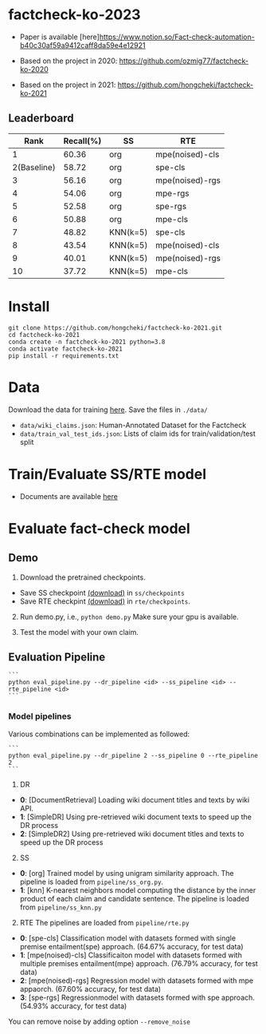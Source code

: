 # factcheck-ko-2023
- Paper is available [here]https://www.notion.so/Fact-check-automation-b40c30af59a9412caff8da59e4e12921

- Based on the project in 2020: https://github.com/ozmig77/factcheck-ko-2020
- Based on the project in 2021: https://github.com/hongcheki/factcheck-ko-2021

## Leaderboard

|Rank|Recall(%)|SS|RTE|
|---|---|---|---|
|1|60.36|org|mpe(noised)-cls|
|2(Baseline)|58.72|org|spe-cls|
|3|56.16|org|mpe(noised)-rgs|
|4|54.06|org|mpe-rgs|
|5|52.58|org|spe-rgs|
|6|50.88|org|mpe-cls|
|7|48.82|KNN(k=5)|spe-cls|
|8|43.54|KNN(k=5)|mpe(noised)-cls|
|9|40.01|KNN(k=5)|mpe(noised)-rgs|
|10|37.72|KNN(k=5)|mpe-cls|

# Install
```
git clone https://github.com/hongcheki/factcheck-ko-2021.git
cd factcheck-ko-2021
conda create -n factcheck-ko-2021 python=3.8
conda activate factcheck-ko-2021
pip install -r requirements.txt
```

# Data

Download the data for training [here](https://drive.google.com/drive/folders/1cYJejZ6gxT7TARy7BtWN77384VgYmjoE?usp=sharing). Save the files in `./data/`
- `data/wiki_claims.json`: Human-Annotated Dataset for the Factcheck
- `data/train_val_test_ids.json`: Lists of claim ids for train/validation/test split

# Train/Evaluate SS/RTE model

- Documents are available [here](https://github.com/hongcheki/factcheck-ko-2021)

# Evaluate fact-check model

## Demo
1. Download the pretrained checkpoints.
- Save SS checkpoint [(download)](https://drive.google.com/file/d/1-XuWTl2PKtfrCJMwxwlhq91O9xr86VVp/view?usp=sharing) in `ss/checkpoints`
- Save RTE checkpint [(download)](https://drive.google.com/file/d/14InhVylKC05i2POo6gGBNXjb9EDp2Nlk/view?usp=sharing) in `rte/checkpoints`.

2. Run demo.py, i.e., `python demo.py` Make sure your gpu is available.

3. Test the model with your own claim.

## Evaluation Pipeline

    ```
    python eval_pipeline.py --dr_pipeline <id> --ss_pipeline <id> --rte_pipeline <id>
    ```

### Model pipelines
Various combinations can be implemented as followed:

    ```
    python eval_pipeline.py --dr_pipeline 2 --ss_pipeline 0 --rte_pipeline 2
    ```

1. DR
- **0**: [DocumentRetrieval] Loading wiki document titles and texts by wiki API.
- **1**: [SimpleDR] Using pre-retrieved wiki document texts to speed up the DR process
- **2**: [SimpleDR2] Using pre-retrieved wiki document titles and texts to speed up the DR process

2. SS
- **0**: [org] Trained model by using unigram similarity approach. The pipeline is loaded from `pipeline/ss_org.py`.
- **1**: [knn] K-nearest neighbors model computing the distance by the inner product of each claim and candidate sentence. The pipeline is loaded from `pipeline/ss_knn.py`

2. RTE
The pipelines are loaded from `pipeline/rte.py`
- **0**: [spe-cls] Classification model with datasets formed with single premise entailment(spe) approach. (64.67% accuracy, for test data)
- **1**: [mpe(noised)-cls] Classificaiton model with datasets formed with multiple premises entailment(mpe) approach. (76.79% accuracy, for test data)
- **2**: [mpe(noised)-rgs] Regression model with datasets formed with mpe appaorch. (67.60% accuracy, for test data)
- **3**: [spe-rgs] Regressionmodel with datasets formed with spe approach. (54.93% accuracy, for test data)

You can remove noise by adding option `--remove_noise`